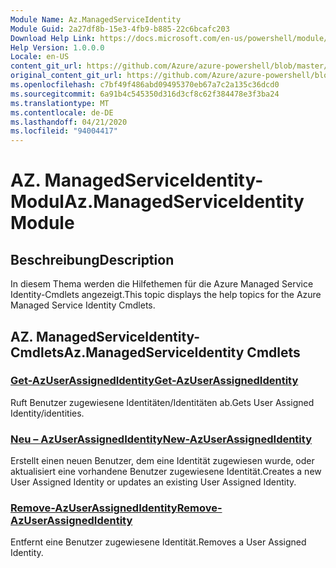 ```yaml
---
Module Name: Az.ManagedServiceIdentity
Module Guid: 2a27df8b-15e3-4fb9-b885-22c6bcafc203
Download Help Link: https://docs.microsoft.com/en-us/powershell/module/az.managedserviceidentity
Help Version: 1.0.0.0
Locale: en-US
content_git_url: https://github.com/Azure/azure-powershell/blob/master/src/ManagedServiceIdentity/ManagedServiceIdentity/help/Az.ManagedServiceIdentity.md
original_content_git_url: https://github.com/Azure/azure-powershell/blob/master/src/ManagedServiceIdentity/ManagedServiceIdentity/help/Az.ManagedServiceIdentity.md
ms.openlocfilehash: c7bf49f486abd09495370eb67a7c2a135c36dcd0
ms.sourcegitcommit: 6a91b4c545350d316d3cf8c62f384478e3f3ba24
ms.translationtype: MT
ms.contentlocale: de-DE
ms.lasthandoff: 04/21/2020
ms.locfileid: "94004417"
---
```

# <span data-ttu-id="52fa5-101">AZ. ManagedServiceIdentity-Modul</span><span class="sxs-lookup"><span data-stu-id="52fa5-101">Az.ManagedServiceIdentity Module</span></span>
## <span data-ttu-id="52fa5-102">Beschreibung</span><span class="sxs-lookup"><span data-stu-id="52fa5-102">Description</span></span>
<span data-ttu-id="52fa5-103">In diesem Thema werden die Hilfethemen für die Azure Managed Service Identity-Cmdlets angezeigt.</span><span class="sxs-lookup"><span data-stu-id="52fa5-103">This topic displays the help topics for the Azure Managed Service Identity Cmdlets.</span></span>

## <span data-ttu-id="52fa5-104">AZ. ManagedServiceIdentity-Cmdlets</span><span class="sxs-lookup"><span data-stu-id="52fa5-104">Az.ManagedServiceIdentity Cmdlets</span></span>
### [<span data-ttu-id="52fa5-105">Get-AzUserAssignedIdentity</span><span class="sxs-lookup"><span data-stu-id="52fa5-105">Get-AzUserAssignedIdentity</span></span>](Get-AzUserAssignedIdentity.md)
<span data-ttu-id="52fa5-106">Ruft Benutzer zugewiesene Identitäten/Identitäten ab.</span><span class="sxs-lookup"><span data-stu-id="52fa5-106">Gets User Assigned Identity/identities.</span></span>

### [<span data-ttu-id="52fa5-107">Neu – AzUserAssignedIdentity</span><span class="sxs-lookup"><span data-stu-id="52fa5-107">New-AzUserAssignedIdentity</span></span>](New-AzUserAssignedIdentity.md)
<span data-ttu-id="52fa5-108">Erstellt einen neuen Benutzer, dem eine Identität zugewiesen wurde, oder aktualisiert eine vorhandene Benutzer zugewiesene Identität.</span><span class="sxs-lookup"><span data-stu-id="52fa5-108">Creates a new User Assigned Identity or updates an existing User Assigned Identity.</span></span>

### [<span data-ttu-id="52fa5-109">Remove-AzUserAssignedIdentity</span><span class="sxs-lookup"><span data-stu-id="52fa5-109">Remove-AzUserAssignedIdentity</span></span>](Remove-AzUserAssignedIdentity.md)
<span data-ttu-id="52fa5-110">Entfernt eine Benutzer zugewiesene Identität.</span><span class="sxs-lookup"><span data-stu-id="52fa5-110">Removes a User Assigned Identity.</span></span>

